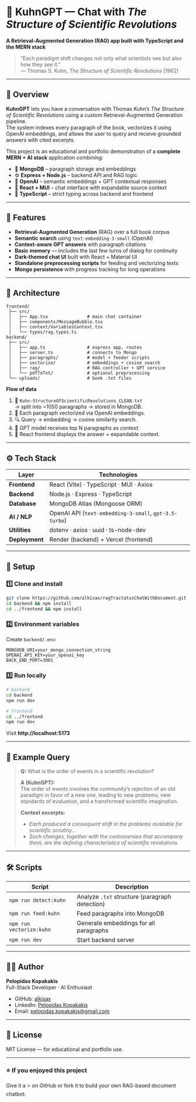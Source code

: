 # 🧠 KuhnGPT — Chat with *The Structure of Scientific Revolutions*

**A Retrieval-Augmented Generation (RAG) app built with TypeScript and the MERN stack**

> “Each paradigm shift changes not only what scientists see but also how they see it.”  
> — Thomas S. Kuhn, *The Structure of Scientific Revolutions* (1962)

---

## 📘 Overview

**KuhnGPT** lets you have a conversation with Thomas Kuhn’s *The Structure of Scientific Revolutions* using a custom Retrieval-Augmented Generation pipeline.  
The system indexes every paragraph of the book, vectorizes it using OpenAI embeddings, and allows the user to query and receive grounded answers with cited excerpts.

This project is an educational and portfolio demonstration of a **complete MERN + AI stack** application combining:

- 🧩 **MongoDB** – paragraph storage and embeddings  
- ⚙️ **Express + Node.js** – backend API and RAG logic  
- 🧠 **OpenAI** – semantic embeddings + GPT contextual responses  
- 💬 **React + MUI** – chat interface with expandable source context  
- 🧾 **TypeScript** – strict typing across backend and frontend  

---

## 🚀 Features

- **Retrieval-Augmented Generation** (RAG) over a full book corpus  
- **Semantic search** using `text-embedding-3-small` (OpenAI)  
- **Context-aware GPT answers** with paragraph citations  
- **Basic memory** — includes the last few turns of dialog for continuity  
- **Dark-themed chat UI** built with React + Material UI  
- **Standalone preprocessing scripts** for feeding and vectorizing texts  
- **Mongo persistence** with progress tracking for long operations  

---

## 🧩 Architecture

```
frontend/
 ├── src/
 │   ├── App.tsx               # main chat container
 │   ├── components/MessageBubble.tsx
 │   ├── context/VariablesContext.tsx
 │   └── types/rag.types.ts
backend/
 ├── src/
 │   ├── app.ts                # express app, routes
 │   ├── server.ts             # connects to Mongo
 │   ├── paragraphs/           # model + feeder scripts
 │   ├── vectorise/            # embeddings + cosine search
 │   ├── rag/                  # RAG controller + GPT service
 │   └── pdfToTxt/             # optional preprocessing
 └── uploads/                  # book .txt files
```

**Flow of data**

1. 🧾 `Kuhn-StructureOfScientificRevolutions_CLEAN.txt`  
   → split into ~1050 paragraphs → stored in MongoDB.  
2. 🧮 Each paragraph vectorized via OpenAI embeddings.  
3. 🔍 Query → embedding → cosine similarity search.  
4. 🧠 GPT model receives top N paragraphs as *context*.  
5. 💬 React frontend displays the answer + expandable context.

---

## ⚙️ Tech Stack

| Layer | Technologies |
|-------|---------------|
| **Frontend** | React (Vite) · TypeScript · MUI · Axios |
| **Backend** | Node.js · Express · TypeScript |
| **Database** | MongoDB Atlas (Mongoose ORM) |
| **AI / NLP** | OpenAI API (`text-embedding-3-small`, `gpt-3.5-turbo`) |
| **Utilities** | dotenv · axios · uuid · ts-node-dev |
| **Deployment** | Render (backend) + Vercel (frontend) |

---

## 🧮 Setup

### 1️⃣ Clone and install
```bash
git clone https://github.com/alkisax/ragTractatusChatWithDocument.git
cd backend && npm install
cd ../frontend && npm install
```

### 2️⃣ Environment variables
Create `backend/.env`:
```env
MONGODB_URI=your_mongo_connection_string
OPENAI_API_KEY=your_openai_key
BACK_END_PORT=3001
```

### 3️⃣ Run locally
```bash
# backend
cd backend
npm run dev

# frontend
cd ../frontend
npm run dev
```
Visit **http://localhost:5173**

---

## 🧠 Example Query

> **Q:** What is the order of events in a scientific revolution?  
>
> **A (KuhnGPT):**  
> The order of events involves the community’s rejection of an old paradigm in favor of a new one, leading to new problems, new standards of evaluation, and a transformed scientific imagination.  
>
> **Context excerpts:**  
> - *Each produced a consequent shift in the problems available for scientific scrutiny...*  
> - *Such changes, together with the controversies that accompany them, are the defining characteristics of scientific revolutions.*

---

## 🛠️ Scripts

| Script | Description |
|--------|--------------|
| `npm run detect:kuhn` | Analyze `.txt` structure (paragraph detection) |
| `npm run feed:kuhn` | Feed paragraphs into MongoDB |
| `npm run vectorize:kuhn` | Generate embeddings for all paragraphs |
| `npm run dev` | Start backend server |

---

## 🧑‍💻 Author

**Pelopidas Kopakakis**  
Full-Stack Developer · AI Enthusiast  
- GitHub: [alkisax](https://github.com/alkisax)  
- LinkedIn: [Pelopidas Kopakakis](https://www.linkedin.com/in/pelopidas-kopakakis/)  
- Email: pelopidas.kopakakis@gmail.com  

---

## 🧾 License
MIT License — for educational and portfolio use.

---

### ⭐ If you enjoyed this project
Give it a ⭐ on GitHub or fork it to build your own RAG-based document chatbot.
